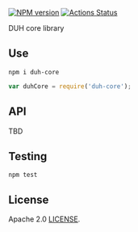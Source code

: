[![NPM version](https://img.shields.io/npm/v/duh-core.svg)](https://www.npmjs.org/package/duh-core)
[![Actions Status](https://github.com/sifive/duh-core/workflows/Tests/badge.svg)](https://github.com/sifive/duh-core/actions)

DUH core library

## Use

```
npm i duh-core
```

```js
var duhCore = require('duh-core');
```

## API

TBD

## Testing
```
npm test
```

## License
Apache 2.0 [LICENSE](https://github.com/sifive/duh-core/blob/master/LICENSE).

